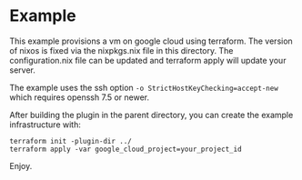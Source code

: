 # Example

This example provisions a vm on google cloud using terraform.
The version of nixos is fixed via the nixpkgs.nix file in this directory.
The configuration.nix file can be updated and terraform apply will update
your server.

The example uses the ssh option ```-o StrictHostKeyChecking=accept-new```
which requires openssh 7.5 or newer.

After building the plugin in the parent directory, you can create the example infrastructure with:

```
terraform init -plugin-dir ../ 
terraform apply -var google_cloud_project=your_project_id
```

Enjoy.